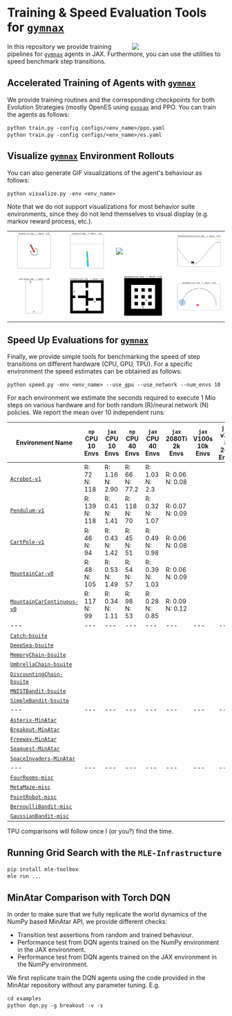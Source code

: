 # Training & Speed Evaluation Tools for [`gymnax`](https://github.com/RobertTLange/gymnax)

<a href="https://github.com/RobertTLange/gymnax-blines/blob/main/docs/logo.png?raw=true"><img src="https://github.com/RobertTLange/gymnax-blines/blob/main/docs/logo.png?raw=true" width="215" align="right" /></a>


In this repository we provide training pipelines for [`gymnax`](https://github.com/RobertTLange/gymnax) agents in JAX. Furthermore, you can use the utilities to speed benchmark step transitions.

## Accelerated Training of Agents with [`gymnax`](https://github.com/RobertTLange/gymnax)

We provide training routines and the corresponding checkpoints for both Evolution Strategies (mostly OpenES using [`evosax`](https://github.com/RobertTLange/evosax) and PPO. You can train the agents as follows: 

```
python train.py -config configs/<env_name>/ppo.yaml
python train.py -config configs/<env_name>/es.yaml
```

## Visualize [`gymnax`](https://github.com/RobertTLange/gymnax) Environment Rollouts

You can also generate GIF visualizations of the agent's behaviour as follows:

```
python visualize.py -env <env_name>
```

Note that we do not support visualizations for most behavior suite environments, since they do not lend themselves to visual display (e.g. markov reward process, etc.).

|  |  |  |  | 
| --- | --- | --- | --- |
| ![](docs/Pendulum-v1.gif) | ![](docs/Acrobot-v1.gif)  | ![](docs/CartPole-v1.gif) | ![](docs/MountainCarContinuous-v0.gif) |
| ![](docs/Catch-bsuite.gif) | ![](docs/FourRooms-misc.gif)  | ![](docs/MetaMaze-misc.gif) | ![](docs/PointRobot-misc.gif) |

## Speed Up Evaluations for [`gymnax`](https://github.com/RobertTLange/gymnax)

Finally, we provide simple tools for benchmarking the speed of step transitions on different hardware (CPU, GPU, TPU). For a specific environment the speed estimates can be obtained as follows:

```
python speed.py -env <env_name> --use_gpu --use_network --num_envs 10
```

For each environment we estimate the seconds required to execute 1 Mio steps on various hardware and for both random (R)/neural network (N) policies. We report the mean over 10 independent runs:

| Environment Name | `np` <br /> CPU <br /> 10 Envs | `jax` <br /> CPU <br /> 10 Envs | `np` <br /> CPU <br /> 40 Envs | `jax` <br /> CPU <br /> 40 Envs | `jax` <br /> 2080Ti <br /> 2k Envs | `jax` <br /> V100s <br /> 10k Envs | `jax` <br /> v3-8 <br /> 20k Envs |
| --- | --- | --- | --- | --- | --- | --- | --- |
| [`Acrobot-v1`](https://github.com/RobertTLange/gymnax/blob/main/gymnax/environments/classic_control/acrobot.py) | R: 72 <br /> N: 118 | R: 1.16 <br /> N: 2.90 | R: 66 <br /> N: 77.2 | R: 1.03 <br /> N: 2.3 | R: 0.06 <br /> N: 0.08
| [`Pendulum-v1`](https://github.com/RobertTLange/gymnax/blob/main/gymnax/environments/classic_control/pendulum.py) | R: 139 <br /> N: 118 | R: 0.41 <br /> N: 1.41 | R: 118 <br /> N: 70 | R: 0.32 <br /> N: 1.07 | R: 0.07 <br /> N: 0.09
| [`CartPole-v1`](https://github.com/RobertTLange/gymnax/blob/main/gymnax/environments/classic_control/cartpole.py) | R: 46 <br /> N: 94 | R: 0.43 <br /> N: 1.42 | R: 45 <br /> N: 51 | R: 0.49 <br /> N: 0.98 | R: 0.06 <br /> N: 0.08
| [`MountainCar-v0`](https://github.com/RobertTLange/gymnax/blob/main/gymnax/environments/classic_control/mountain_car.py) | R: 48 <br /> N: 105 | R: 0.53 <br /> N: 1.49 | R: 54 <br /> N: 57 | R: 0.39 <br /> N: 1.03 | R: 0.06 <br /> N: 0.09
| [`MountainCarContinuous-v0`](https://github.com/RobertTLange/gymnax/blob/main/gymnax/environments/classic_control/continuous_mountain_car.py) | R: 117 <br /> N: 99 | R: 0.34 <br /> N: 1.11 | R: 98 <br /> N: 53 | R: 0.28 <br /> N: 0.85 | R: 0.09 <br /> N: 0.12
| --- | --- | --- | --- | ---| --- | --- | --- |
| [`Catch-bsuite`](https://github.com/RobertTLange/gymnax/blob/main/gymnax/environments/bsuite/catch.py) |
| [`DeepSea-bsuite`](https://github.com/RobertTLange/gymnax/blob/main/gymnax/environments/bsuite/deep_sea.py) |
| [`MemoryChain-bsuite`](https://github.com/RobertTLange/gymnax/blob/main/gymnax/environments/bsuite/memory_chain.py) |
| [`UmbrellaChain-bsuite`](https://github.com/RobertTLange/gymnax/blob/main/gymnax/environments/bsuite/umbrella_chain.py) |
| [`DiscountingChain-bsuite`](https://github.com/RobertTLange/gymnax/blob/main/gymnax/environments/bsuite/discounting_chain.py) |
| [`MNISTBandit-bsuite`](https://github.com/RobertTLange/gymnax/blob/main/gymnax/environments/bsuite/mnist.py) |
| [`SimpleBandit-bsuite`](https://github.com/RobertTLange/gymnax/blob/main/gymnax/environments/bsuite/bandit.py) |
| --- | --- | --- | --- | ---| --- | --- | --- |
| [`Asterix-MinAtar`](https://github.com/RobertTLange/gymnax/blob/main/gymnax/environments/minatar/asterix.py) |
| [`Breakout-MinAtar`](https://github.com/RobertTLange/gymnax/blob/main/gymnax/environments/minatar/breakout.py) |
| [`Freeway-MinAtar`](https://github.com/RobertTLange/gymnax/blob/main/gymnax/environments/minatar/freeway.py) |
| [`Seaquest-MinAtar`](https://github.com/RobertTLange/gymnax/blob/main/gymnax/environments/minatar/seaquest.py) |
| [`SpaceInvaders-MinAtar`](https://github.com/RobertTLange/gymnax/blob/main/gymnax/environments/minatar/space_invaders.py) |
| --- | --- | --- | --- | ---| --- | --- | --- |
| [`FourRooms-misc`](https://github.com/RobertTLange/gymnax/blob/main/gymnax/environments/misc/rooms.py) |
| [`MetaMaze-misc`](https://github.com/RobertTLange/gymnax/blob/main/gymnax/environments/misc/meta_maze.py) |
| [`PointRobot-misc`](https://github.com/RobertTLange/gymnax/blob/main/gymnax/environments/misc/point_robot.py) |
| [`BernoulliBandit-misc`](https://github.com/RobertTLange/gymnax/blob/main/gymnax/environments/misc/bernoulli_bandit.py) |
| [`GaussianBandit-misc`](https://github.com/RobertTLange/gymnax/blob/main/gymnax/environments/misc/gaussian_bandit.py) |

TPU comparisons will follow once I (or you?) find the time.

## Running Grid Search with the `MLE-Infrastructure`

```
pip install mle-toolbox
mle run ...
```

## MinAtar Comparison with Torch DQN

In order to make sure that we fully replicate the world dynamics of the NumPy based MinAtar API, we provide different checks:

- Transition test assertions from random and trained behaviour.
- Performance test from DQN agents trained on the NumPy environment in the JAX environment.
- Performance test from DQN agents trained on the JAX environment in the NumPy environment.

We first replicate train the DQN agents using the code provided in the MinAtar repository without any parameter tuning. E.g.

```
cd examples
python dqn.py -g breakout -v -s
```
